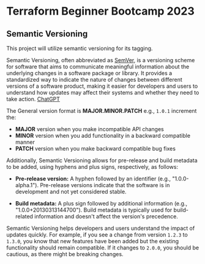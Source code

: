 # Terraform Beginner Bootcamp 2023

## Semantic Versioning

This project will utilize semantic versioning for its tagging.

Semantic Versioning, often abbreviated as [SemVer](https://semver.org/), is a versioning scheme for software that aims to communicate meaningful information about the underlying changes in a software package or library. It provides a standardized way to indicate the nature of changes between different versions of a software product, making it easier for developers and users to understand how updates may affect their systems and whether they need to take action. [ChatGPT](https://chat.openai.com/tGPT)

The General version format is **MAJOR.MINOR.PATCH** e.g., `1.0.1` increment the:
 
- **MAJOR** version when you make incompatible API changes
- **MINOR** version when you add functionality in a backward compatible manner
- **PATCH** version when you make backward compatible bug fixes


Additionally, Semantic Versioning allows for pre-release and build metadata to be added, using hyphens and plus signs, respectively, as follows:

- **Pre-release version:** A hyphen followed by an identifier (e.g., "1.0.0-alpha.1"). Pre-release versions indicate that the software is in development and not yet considered stable.

- **Build metadata:** A plus sign followed by additional information (e.g., "1.0.0+20130313144700"). Build metadata is typically used for build-related information and doesn't affect the version's precedence.

Semantic Versioning helps developers and users understand the impact of updates quickly. For example, if you see a change from version ``1.2.3`` to ``1.3.0``, you know that new features have been added but the existing functionality should remain compatible. If it changes to ``2.0.0``, you should be cautious, as there might be breaking changes.

